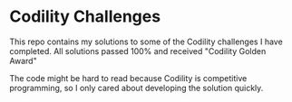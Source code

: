 # Codility Challenges

This repo contains my solutions to some of the Codility challenges I have completed.
All solutions passed 100% and received "Codility Golden Award"

The code might be hard to read because Codility is competitive programming, so I only cared about developing the solution quickly.
